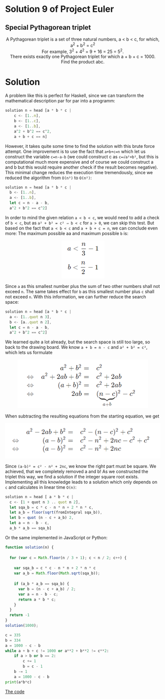 # Solution 9 of Project Euler
## Special Pythagorean triplet

<p align="center">
A Pythagorean triplet is a set of three natural numbers, a < b < c, for which,
<br>
a<sup>2</sup> + b<sup>2</sup> = c<sup>2</sup>
<br>
For example, 3<sup>2</sup> + 4<sup>2</sup> = 9 + 16 = 25 = 5<sup>2</sup>.
<br>
There exists exactly one Pythagorean triplet for which a + b + c = 1000.
Find the product abc.
</p>

# Solution

A problem like this is perfect for Haskell, since we can transform the mathematical description par for par into a programm:

```javascript
solution n = head [a * b * c |
    c <- [1..n],
    b <- [1..c],
    a <- [1..b],
    a^2 + b^2 == c^2,
    a + b + c == n]
```

However, it takes quite some time to find the solution with this brute force attempt. One improvement is to use the fact that `a+b+c=n` which let us construct the variable `c=n-a-b` (we could construct c as `c=√a²+b²`, but this is computational much more expensive and of course we could construct a and b but this would require another check if the result becomes negative). This minimal change reduces the execution time tremendously, since we reduced the algorithm from `O(n³)` to `O(n²)`:

```javascript
solution n = head [a * b * c |
  b <- [1..n],
  a <- [1..b],
  let c = n - a - b,
  a^2 + b^2 == c^2]
```

In order to mind the given relation `a < b < c`, we would need to add a check of `b < c`, but as `a² + b² = c² ⇒ b < c` for `a > 0`, we can skip this test. But based on the fact that `a < b < c` and `a + b + c = n`, we can conclude even more: The maximum possible aa and maximum possible `b` is:

<p align="center"><img src="a.png"></p>

Since `a` as this smallest number plus the sum of two other numbers shall not exceed `n`. The same takes effect for `b` as this smallest number plus `c` shall not exceed `n`. With this information, we can further reduce the search space:

```javascript
solution n = head [a * b * c |
  a <- [1..quot n 3],
  b <- [a..quot n 2],
  let c = n - a - b,
  a^2 + b^2 == c^2]
```

We learned quite a lot already, but the search space is still too large, so back to the drawing board. We know `a + b = n - c` and `a² + b² = c²`, which lets us formulate

<p align="center"><img src="b.png"></p>

When subtracting the resulting equations from the starting equation, we get

<p align="center"><img src="c.png"></p>

Since `(a-b)² = c² - n² + 2nc`, we know the right part must be square. We achieved, that we completely removed a and b! As we constructed the triplet this way, we find a solution if the integer square root exists. Implementing all this knowledge leads to a solution which only depends on `c` and calculates in linear time `O(n)`:

```javascript
solution n = head [ a * b * c |
  c <- [1 + quot n 3 .. quot n 2],
  let sqa_b = c * c - n * n + 2 * n * c,
  let a_b = floor(sqrt(fromIntegral sqa_b)),
  let b = quot (n - c + a_b) 2,
  let a = n - b - c,
  a_b * a_b == sqa_b]
```

Or the same implemented in JavaScript or Python:

```javascript
function solution(n) {

  for (var c = Math.floor(n / 3 + 1); c < n / 2; c++) {

    var sqa_b = c * c - n * n + 2 * n * c
    var a_b = Math.floor(Math.sqrt(sqa_b));

    if (a_b * a_b == sqa_b) {
      var b = (n - c + a_b) / 2;
      var a = n - b - c;
      return a * b * c;
    }
  }
  return -1
}
solution(1000);
```

```python
c = 335
b = 334
a = 1000 - c - b
while a + b + c != 1000 or a**2 + b**2 != c**2:
    if a > b or b == 2:
        c += 1
        b = c - 1
    b -= 1
    a = 1000 - c - b
print(a*b*c)
```

[The code](https://github.com/Skogrine/ProjectEuler/blob/main/Special%20Pythagorean%20triplet/main.py)
